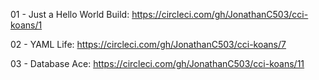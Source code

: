 01 - Just a Hello World Build: https://circleci.com/gh/JonathanC503/cci-koans/1

02 - YAML Life: https://circleci.com/gh/JonathanC503/cci-koans/7 

03 - Database Ace: https://circleci.com/gh/JonathanC503/cci-koans/11